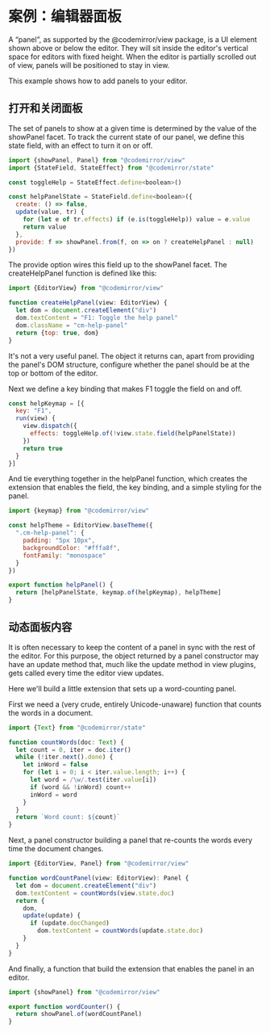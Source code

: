 # 案例：编辑器面板

A “panel”, as supported by the @codemirror/view package, is a UI element shown above or below the editor. They will sit inside the editor's vertical space for editors with fixed height. When the editor is partially scrolled out of view, panels will be positioned to stay in view.

This example shows how to add panels to your editor.

## 打开和关闭面板

The set of panels to show at a given time is determined by the value of the showPanel facet. To track the current state of our panel, we define this state field, with an effect to turn it on or off.

``` javascript
import {showPanel, Panel} from "@codemirror/view"
import {StateField, StateEffect} from "@codemirror/state"

const toggleHelp = StateEffect.define<boolean>()

const helpPanelState = StateField.define<boolean>({
  create: () => false,
  update(value, tr) {
    for (let e of tr.effects) if (e.is(toggleHelp)) value = e.value
    return value
  },
  provide: f => showPanel.from(f, on => on ? createHelpPanel : null)
})
```

The provide option wires this field up to the showPanel facet. The createHelpPanel function is defined like this:

``` javascript
import {EditorView} from "@codemirror/view"

function createHelpPanel(view: EditorView) {
  let dom = document.createElement("div")
  dom.textContent = "F1: Toggle the help panel"
  dom.className = "cm-help-panel"
  return {top: true, dom}
}
```

It's not a very useful panel. The object it returns can, apart from providing the panel's DOM structure, configure whether the panel should be at the top or bottom of the editor.

Next we define a key binding that makes F1 toggle the field on and off.

``` javascript
const helpKeymap = [{
  key: "F1",
  run(view) {
    view.dispatch({
      effects: toggleHelp.of(!view.state.field(helpPanelState))
    })
    return true
  }
}]
```

And tie everything together in the helpPanel function, which creates the extension that enables the field, the key binding, and a simple styling for the panel.

``` javascript
import {keymap} from "@codemirror/view"

const helpTheme = EditorView.baseTheme({
  ".cm-help-panel": {
    padding: "5px 10px",
    backgroundColor: "#fffa8f",
    fontFamily: "monospace"
  }
})

export function helpPanel() {
  return [helpPanelState, keymap.of(helpKeymap), helpTheme]
}
```

## 动态面板内容

It is often necessary to keep the content of a panel in sync with the rest of the editor. For this purpose, the object returned by a panel constructor may have an update method that, much like the update method in view plugins, gets called every time the editor view updates.

Here we'll build a little extension that sets up a word-counting panel.

First we need a (very crude, entirely Unicode-unaware) function that counts the words in a document.

``` javascript
import {Text} from "@codemirror/state"

function countWords(doc: Text) {
  let count = 0, iter = doc.iter()
  while (!iter.next().done) {
    let inWord = false
    for (let i = 0; i < iter.value.length; i++) {
      let word = /\w/.test(iter.value[i])
      if (word && !inWord) count++
      inWord = word
    }
  }
  return `Word count: ${count}`
}
```

Next, a panel constructor building a panel that re-counts the words every time the document changes.

``` javascript
import {EditorView, Panel} from "@codemirror/view"

function wordCountPanel(view: EditorView): Panel {
  let dom = document.createElement("div")
  dom.textContent = countWords(view.state.doc)
  return {
    dom,
    update(update) {
      if (update.docChanged)
        dom.textContent = countWords(update.state.doc)
    }
  }
}
```
And finally, a function that build the extension that enables the panel in an editor.

``` javascript
import {showPanel} from "@codemirror/view"

export function wordCounter() {
  return showPanel.of(wordCountPanel)
}
```